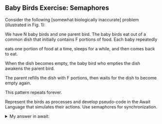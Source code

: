 ## Baby Birds Exercise: Semaphores

Consider the following [somewhat biologically inaccurate] problem (illustrated in Fig. 1):

We have N baby birds and one parent bird.
The baby birds eat out of a common dish that initially contains F portions of food.
Each baby repeatedly

eats one portion of food at a time,
sleeps for a while, and then
comes back to eat.


When the dish becomes empty, the baby bird who empties the dish awakens the parent bird.

The parent refills the dish with F portions, then
waits for the dish to become empty again.


This pattern repeats forever.

Represent the birds as processes and develop pseudo-code in the Await Language that simulates their actions. Use semaphores for synchronization.

<details>
<summary>My answer in await: </summary>


    ```

    



    ```

</details>

